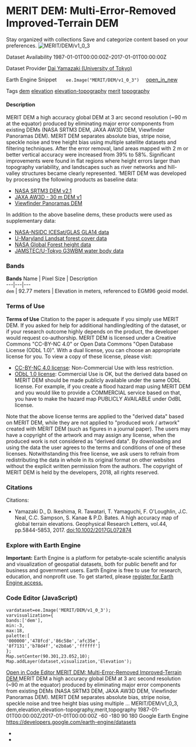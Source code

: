  
#  MERIT DEM: Multi-Error-Removed Improved-Terrain DEM 
Stay organized with collections  Save and categorize content based on your preferences. 
![MERIT/DEM/v1_0_3](https://developers.google.com/earth-engine/datasets/images/MERIT/MERIT_DEM_v1_0_3_sample.png) 

Dataset Availability
    1987-01-01T00:00:00Z–2017-01-01T00:00:00Z 

Dataset Provider
     [ Dai Yamazaki (University of Tokyo) ](http://hydro.iis.u-tokyo.ac.jp/~yamadai/MERIT_DEM/index.html) 

Earth Engine Snippet
     `    ee.Image("MERIT/DEM/v1_0_3")   ` [ open_in_new ](https://code.earthengine.google.com/?scriptPath=Examples:Datasets/MERIT/MERIT_DEM_v1_0_3) 

Tags
     [dem](https://developers.google.com/earth-engine/datasets/tags/dem) [elevation](https://developers.google.com/earth-engine/datasets/tags/elevation) [elevation-topography](https://developers.google.com/earth-engine/datasets/tags/elevation-topography) [merit](https://developers.google.com/earth-engine/datasets/tags/merit) [topography](https://developers.google.com/earth-engine/datasets/tags/topography)
#### Description
MERIT DEM a high accuracy global DEM at 3 arc second resolution (~90 m at the equator) produced by eliminating major error components from existing DEMs (NASA SRTM3 DEM, JAXA AW3D DEM, Viewfinder Panoramas DEM).
MERIT DEM separates absolute bias, stripe noise, speckle noise and tree height bias using multiple satellite datasets and filtering techniques. After the error removal, land areas mapped with 2 m or better vertical accuracy were increased from 39% to 58%. Significant improvements were found in flat regions where height errors larger than topography variability, and landscapes such as river networks and hill-valley structures became clearly represented.
'MERIT DEM was developed by processing the following products as baseline data:
  * [NASA SRTM3 DEM v2.1](https://dds.cr.usgs.gov/srtm/version2_1/SRTM3)
  * [JAXA AW3D - 30 m DEM v1](https://www.eorc.jaxa.jp/ALOS/en/aw3d30/index.htm)
  * [Viewfinder Panoramas DEM](http://www.viewfinderpanoramas.org/dem3.html)


In addition to the above baseline dems, these products were used as supplementary data:
  * [NASA-NSIDC ICESat/GLAS GLA14 data](https://nsidc.org/data/gla14)
  * [U-Maryland Landsat forest cover data](https://glad.earthengine.app/view/global-forest-change)
  * [NASA Global Forest height data](https://www.nasa.gov/topics/earth/features/forest-height-map.html)
  * [JAMSTEC/U-Tokyo G3WBM water body data](http://hydro.iis.u-tokyo.ac.jp/%7Eyamadai/G3WBM/index.html)


### Bands
**Bands**
Name | Pixel Size | Description  
---|---|---  
`dem` |  92.77 meters  | Elevation in meters, referenced to EGM96 geoid model.  
### Terms of Use
**Terms of Use**
Citation to the paper is adequate if you simply use MERIT DEM. If you asked for help for additional handling/editing of the dataset, or if your research outcome highly depends on the product, the developer would request co-authorship.
MERIT DEM is licensed under a Creative Commons "CC-BY-NC 4.0" or Open Data Commons "Open Database License (ODbL 1.0)". With a dual license, you can choose an appropriate license for you.
To view a copy of these license, please visit:
  * [CC-BY-NC 4.0 license](https://creativecommons.org/licenses/by-nc/4.0/): Non-Commercial Use with less restriction.
  * [ODbL 1.0 license](https://opendatacommons.org/licenses/odbl/summary/): Commercial Use is OK, but the derived data based on MERIT DEM should be made publicly available under the same ODbL license. For example, if you create a flood hazard map using MERIT DEM and you would like to provide a COMMERCIAL service based on that, you have to make the hazard map PUBLICLY AVAILABLE under OdBL license.


Note that the above license terms are applied to the "derived data" based on MERIT DEM, while they are not applied to "produced work / artwork" created with MERIT DEM (such as figures in a journal paper). The users may have a copyright of the artwork and may assign any license, when the produced work is not considered as "derived data".
By downloading and using the data the user agrees to the terms and conditions of one of these licenses. Notwithstanding this free license, we ask users to refrain from redistributing the data in whole in its original format on other websites without the explicit written permission from the authors.
The copyright of MERIT DEM is held by the developers, 2018, all rights reserved.
### Citations
Citations:
  * Yamazaki D., D. Ikeshima, R. Tawatari, T. Yamaguchi, F. O'Loughlin, J.C. Neal, C.C. Sampson, S. Kanae & P.D. Bates. A high accuracy map of global terrain elevations. Geophysical Research Letters, vol.44, pp.5844-5853, 2017.
[doi:10.1002/2017GL072874](https://doi.org/10.1002/2017GL072874)


### Explore with Earth Engine
**Important:** Earth Engine is a platform for petabyte-scale scientific analysis and visualization of geospatial datasets, both for public benefit and for business and government users. Earth Engine is free to use for research, education, and nonprofit use. To get started, please [register for Earth Engine access.](https://console.cloud.google.com/earth-engine)
### Code Editor (JavaScript)
```
vardataset=ee.Image('MERIT/DEM/v1_0_3');
varvisualization={
bands:['dem'],
min:-3,
max:18,
palette:[
'000000','478fcd','86c58e','afc35e',
'8f7131','b78d4f','e2b8a6','ffffff']
};
Map.setCenter(90.301,23.052,10);
Map.addLayer(dataset,visualization,'Elevation');
```
[ Open in Code Editor ](https://code.earthengine.google.com/?scriptPath=Examples:Datasets/MERIT/MERIT_DEM_v1_0_3)
[ MERIT DEM: Multi-Error-Removed Improved-Terrain DEM ](https://developers.google.com/earth-engine/datasets/catalog/MERIT_DEM_v1_0_3)
MERIT DEM a high accuracy global DEM at 3 arc second resolution (~90 m at the equator) produced by eliminating major error components from existing DEMs (NASA SRTM3 DEM, JAXA AW3D DEM, Viewfinder Panoramas DEM). MERIT DEM separates absolute bias, stripe noise, speckle noise and tree height bias using multiple …
MERIT/DEM/v1_0_3, dem,elevation,elevation-topography,merit,topography 
1987-01-01T00:00:00Z/2017-01-01T00:00:00Z
-60 -180 90 180 
Google Earth Engine
https://developers.google.com/earth-engine/datasets
  * [ ](https://doi.org/http://hydro.iis.u-tokyo.ac.jp/~yamadai/MERIT_DEM/index.html)
  * [ ](https://doi.org/https://developers.google.com/earth-engine/datasets/catalog/MERIT_DEM_v1_0_3)


